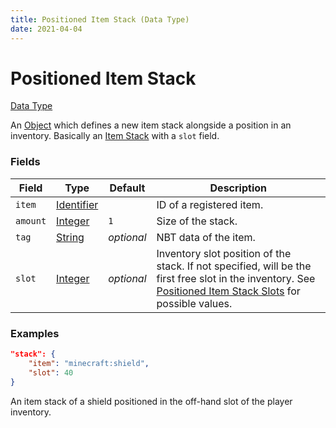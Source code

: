 ```yaml
---
title: Positioned Item Stack (Data Type)
date: 2021-04-04
---
```


# Positioned Item Stack

[Data Type](../data_types.md)

An [Object](object.md) which defines a new item stack alongside a position in an inventory. Basically an [Item Stack](item_stack.md) with a `slot` field.

### Fields

Field  | Type | Default | Description
-------|------|---------|------------
`item` | [Identifier](identifier.md) | | ID of a registered item.
`amount` | [Integer](integer.md) | `1` | Size of the stack.
`tag` | [String](string.md) | _optional_ | NBT data of the item.
`slot` | [Integer](integer.md) | _optional_ | Inventory slot position of the stack. If not specified, will be the first free slot in the inventory. See [Positioned Item Stack Slots](../../misc/extras/positioned_item_stack_slots.md) for possible values.

### Examples

```json
"stack": {
    "item": "minecraft:shield",
    "slot": 40
}
```

An item stack of a shield positioned in the off-hand slot of the player inventory.
